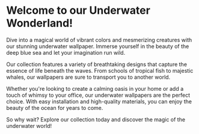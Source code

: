 <!--
Write me markdown content of website with wallpaper:

"A magical underwater world"

The header of the page should not be copy of the text but rather a real content of the website which is using this wallpaper.
-->

<!--font:Poppins-->

# Welcome to our Underwater Wonderland!

Dive into a magical world of vibrant colors and mesmerizing creatures with our stunning underwater wallpaper. Immerse yourself in the beauty of the deep blue sea and let your imagination run wild.

Our collection features a variety of breathtaking designs that capture the essence of life beneath the waves. From schools of tropical fish to majestic whales, our wallpapers are sure to transport you to another world.

Whether you're looking to create a calming oasis in your home or add a touch of whimsy to your office, our underwater wallpapers are the perfect choice. With easy installation and high-quality materials, you can enjoy the beauty of the ocean for years to come.

So why wait? Explore our collection today and discover the magic of the underwater world!
